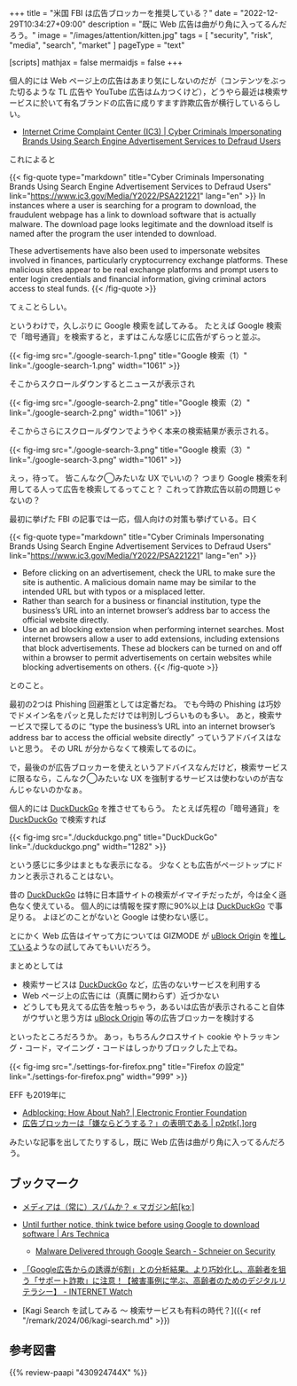 +++
title = "米国 FBI は広告ブロッカーを推奨している？"
date =  "2022-12-29T10:34:27+09:00"
description = "既に Web 広告は曲がり角に入ってるんだろう。"
image = "/images/attention/kitten.jpg"
tags = [ "security", "risk", "media", "search", "market" ]
pageType = "text"

[scripts]
  mathjax = false
  mermaidjs = false
+++

個人的には Web ページ上の広告はあまり気にしないのだが（コンテンツをぶった切るような TL 広告や YouTube 広告はムカつくけど），どうやら最近は検索サービスに於いて有名ブランドの広告に成りすます詐欺広告が横行しているらしい。

- [Internet Crime Complaint Center (IC3) | Cyber Criminals Impersonating Brands Using Search Engine Advertisement Services to Defraud Users](https://www.ic3.gov/Media/Y2022/PSA221221)

これによると

{{< fig-quote type="markdown" title="Cyber Criminals Impersonating Brands Using Search Engine Advertisement Services to Defraud Users" link="https://www.ic3.gov/Media/Y2022/PSA221221" lang="en" >}}
In instances where a user is searching for a program to download, the fraudulent webpage has a link to download software that is actually malware. The download page looks legitimate and the download itself is named after the program the user intended to download.

These advertisements have also been used to impersonate websites involved in finances, particularly cryptocurrency exchange platforms. These malicious sites appear to be real exchange platforms and prompt users to enter login credentials and financial information, giving criminal actors access to steal funds.
{{< /fig-quote >}}

てぇことらしい。

というわけで，久しぶりに Google 検索を試してみる。
たとえば Google 検索で「暗号通貨」を検索すると，まずはこんな感じに広告がずらっと並ぶ。

{{< fig-img src="./google-search-1.png" title="Google 検索（1）" link="./google-search-1.png" width="1061" >}}

そこからスクロールダウンするとニュースが表示され

{{< fig-img src="./google-search-2.png" title="Google 検索（2）" link="./google-search-2.png" width="1061" >}}

そこからさらにスクロールダウンでようやく本来の検索結果が表示される。

{{< fig-img src="./google-search-3.png" title="Google 検索（3）" link="./google-search-3.png" width="1061" >}}

えっ，待って。
皆こんなク◯みたいな UX でいいの？ つまり Google 検索を利用してる人って広告を検索してるってこと？ これって詐欺広告以前の問題じゃないの？

最初に挙げた FBI の記事では一応，個人向けの対策も挙げている。曰く

{{< fig-quote type="markdown" title="Cyber Criminals Impersonating Brands Using Search Engine Advertisement Services to Defraud Users" link="https://www.ic3.gov/Media/Y2022/PSA221221" lang="en" >}}
- Before clicking on an advertisement, check the URL to make sure the site is authentic. A malicious domain name may be similar to the intended URL but with typos or a misplaced letter.
- Rather than search for a business or financial institution, type the business’s URL into an internet browser’s address bar to access the official website directly.
- Use an ad blocking extension when performing internet searches. Most internet browsers allow a user to add extensions, including extensions that block advertisements. These ad blockers can be turned on and off within a browser to permit advertisements on certain websites while blocking advertisements on others.
{{< /fig-quote >}}

とのこと。

最初の2つは Phishing 回避策としては定番だね。
でも今時の Phishing は巧妙でドメイン名をパッと見しただけでは判別しづらいものも多い。
あと，検索サービスで探してるのに “type the business’s URL into an internet browser’s address bar to access the official website directly” っていうアドバイスはないと思う。
その URL が分からなくて検索してるのに。

で，最後のが広告ブロッカーを使えというアドバイスなんだけど，検索サービスに限るなら，こんなク◯みたいな UX を強制するサービスは使わないのが吉なんじゃないのかなぁ。

個人的には [DuckDuckGo] を推させてもらう。
たとえば先程の「暗号通貨」を [DuckDuckGo] で検索すれば

{{< fig-img src="./duckduckgo.png" title="DuckDuckGo" link="./duckduckgo.png" width="1282" >}}

という感じに多少はまともな表示になる。
少なくとも広告がページトップにドカンと表示されることはない。

昔の [DuckDuckGo] は特に日本語サイトの検索がイマイチだったが，今は全く遜色なく使えている。
個人的には情報を探す際に90%以上は [DuckDuckGo] で事足りる。
よほどのことがないと Google は使わない感じ。

とにかく Web 広告はイヤって方については GIZMODE が [uBlock Origin] を[推している](https://www.gizmodo.jp/2022/12/google-bing-fbi-ad-blocker-scam-ads.html "FBIがみんなに広告ブロッカーを使って欲しい理由 | ギズモード・ジャパン")ようなの試してみてもいいだろう。

まとめとしては

- 検索サービスは [DuckDuckGo] など，広告のないサービスを利用する
- Web ページ上の広告には（真贋に関わらず）近づかない
- どうしても見えてる広告を触っちゃう，あるいは広告が表示されること自体がウザいと思う方は [uBlock Origin] 等の広告ブロッカーを検討する

といったところだろうか。
あっ，もちろんクロスサイト cookie やトラッキング・コード，マイニング・コードはしっかりブロックした上でね。

{{< fig-img src="./settings-for-firefox.png" title="Firefox の設定" link="./settings-for-firefox.png" width="999" >}}

EFF も2019年に

- [Adblocking: How About Nah? | Electronic Frontier Foundation](https://www.eff.org/deeplinks/2019/07/adblocking-how-about-nah)
- [広告ブロッカーは「嫌ならどうする？」の表明である | p2ptk[.]org](https://p2ptk.org/monopoly/2668)

みたいな記事を出してたりするし，既に Web 広告は曲がり角に入ってるんだろう。


## ブックマーク

- [メディアは（常に）スパムか？ « マガジン航[kɔː]](https://magazine-k.jp/2016/01/25/spam-and-media/)
- [Until further notice, think twice before using Google to download software | Ars Technica](https://arstechnica.com/information-technology/2023/02/until-further-notice-think-twice-before-using-google-to-download-software/)
  - [Malware Delivered through Google Search - Schneier on Security](https://www.schneier.com/blog/archives/2023/02/malware-delivered-through-google-search.html)
- [「Google広告からの誘導が6割」との分析結果。より巧妙化し、高齢者を狙う「サポート詐欺」に注意！【被害事例に学ぶ、高齢者のためのデジタルリテラシー】 - INTERNET Watch](https://internet.watch.impress.co.jp/docs/column/dlis/1592999.html)

- [Kagi Search を試してみる 〜 検索サービスも有料の時代？]({{< ref "/remark/2024/06/kagi-search.md" >}})

[DuckDuckGo]: https://duckduckgo.com/
[uBlock Origin]: https://ublockorigin.com/jp "uBlock Origin – フリーかつオープンソースの広告ブロッカー。"

## 参考図書

{{% review-paapi "430924744X" %}} <!-- スパム -->
